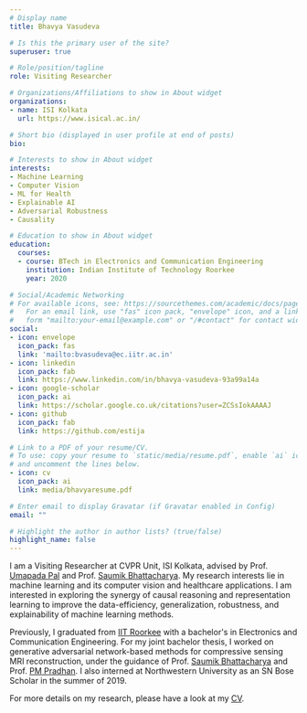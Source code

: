 ```yaml
---
# Display name
title: Bhavya Vasudeva

# Is this the primary user of the site?
superuser: true

# Role/position/tagline
role: Visiting Researcher

# Organizations/Affiliations to show in About widget
organizations:
- name: ISI Kolkata
  url: https://www.isical.ac.in/

# Short bio (displayed in user profile at end of posts)
bio: 

# Interests to show in About widget
interests:
- Machine Learning
- Computer Vision
- ML for Health
- Explainable AI
- Adversarial Robustness
- Causality

# Education to show in About widget
education:
  courses:
  - course: BTech in Electronics and Communication Engineering
    institution: Indian Institute of Technology Roorkee
    year: 2020

# Social/Academic Networking
# For available icons, see: https://sourcethemes.com/academic/docs/page-builder/#icons
#   For an email link, use "fas" icon pack, "envelope" icon, and a link in the
#   form "mailto:your-email@example.com" or "/#contact" for contact widget.
social:
- icon: envelope
  icon_pack: fas
  link: 'mailto:bvasudeva@ec.iitr.ac.in'
- icon: linkedin
  icon_pack: fab
  link: https://www.linkedin.com/in/bhavya-vasudeva-93a99a14a
- icon: google-scholar 
  icon_pack: ai
  link: https://scholar.google.co.uk/citations?user=ZCSsIokAAAAJ
- icon: github
  icon_pack: fab
  link: https://github.com/estija

# Link to a PDF of your resume/CV.
# To use: copy your resume to `static/media/resume.pdf`, enable `ai` icons in `params.toml`, 
# and uncomment the lines below.
- icon: cv
  icon_pack: ai
  link: media/bhavyaresume.pdf

# Enter email to display Gravatar (if Gravatar enabled in Config)
email: ""

# Highlight the author in author lists? (true/false)
highlight_name: false
---
```


I am a Visiting Researcher at CVPR Unit, ISI Kolkata, advised by Prof. [Umapada Pal](https://www.isical.ac.in/~umapada/) and Prof. [Saumik Bhattacharya](https://saumikb.github.io/). My research interests lie in machine learning and its computer vision and healthcare applications. I am interested in exploring the synergy of causal reasoning and representation learning to improve the data-efficiency, generalization, robustness, and explainability of machine learning methods.

Previously, I graduated from [IIT Roorkee](https://www.iitr.ac.in/) with a bachelor's in Electronics and Communication Engineering. For my joint bachelor thesis, I worked on generative adversarial network-based methods for compressive sensing MRI reconstruction, under the guidance of Prof. [Saumik Bhattacharya](https://saumikb.github.io/) and Prof. [PM Pradhan](https://www.iitr.ac.in/~ECE/Pyari_Mohan_Pradhan). I also interned at Northwestern University as an SN Bose Scholar in the summer of 2019. 

For more details on my research, please have a look at my [CV](https://estija.github.io/media/bhavyaresume.pdf).
